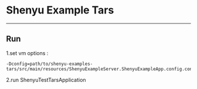 # Shenyu Example Tars
***
## Run
1.set vm options :

```text
-Dconfig=path/to/shenyu-examples-tars/src/main/resources/ShenyuExampleServer.ShenyuExampleApp.config.conf
```

2.run ShenyuTestTarsApplication